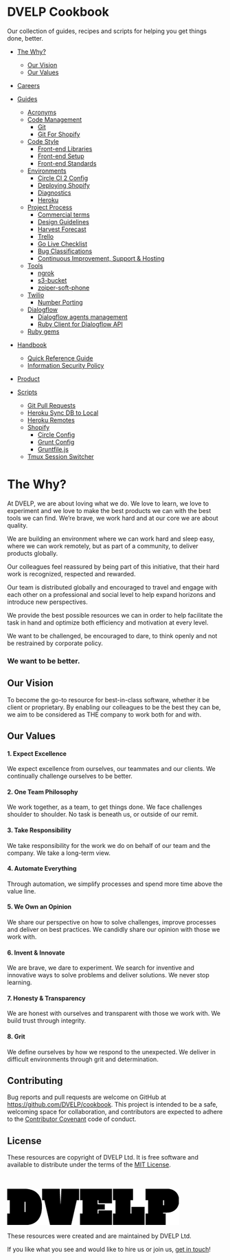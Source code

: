 # DVELP Cookbook

Our collection of guides, recipes and scripts for helping you get things done,
better.

- [The Why?](#the-why)

  - [Our Vision](#our-vision)
  - [Our Values](#our-values)

- [Careers](/careers)

- [Guides](/guides)
  - [Acronyms](/guides/acronyms.md)
  - [Code Management](/guides/code-management)
    - [Git](/guides/code-management/git.md)
    - [Git For Shopify](/guides/code-management/git-shopify.md)
  - [Code Style](/guides/code-style)
    - [Front-end Libraries](/guides/code-style/frontend-libraries.md)
    - [Front-end Setup](/guides/code-style/frontend-setup.md)
    - [Front-end Standards](/guides/code-style/frontend-standards.md)
  - [Environments](/guides/environments)
    - [Circle CI 2 Config](/guides/environments/circle-ci-2.md)
    - [Deploying Shopify](/guides/environments/deploying-shopify.md)
    - [Diagnostics](/guides/environments/diagnostics.md)
    - [Heroku](/guides/environments/heroku-pipeline.md)
  - [Project Process](/guides/project-process/Readme.md)
    - [Commercial terms](/guides/project-process/commercial-terms.md)
    - [Design Guidelines](/guides/project-process/design-guidelines.md)
    - [Harvest Forecast](/guides/project-process/harvest-forecast.md)
    - [Trello](/guides/project-process/trello.md)
    - [Go Live Checklist](/guides/project-process/go-live-checklist.md)
    - [Bug Classifications](/guides/project-process/bug-classifications.md)
    - [Continuous Improvement, Support & Hosting](/guides/project-process/continuous-improvement-support-and-hosting.md)
  - [Tools](/guides/tools)
    - [ngrok](/guides/tools/ngrok.md)
    - [s3-bucket](/guides/tools/s3-bucket.md)
    - [zoiper-soft-phone](/guides/tools/zoiper-soft-phone.md)
  - [Twilio](/guides/twilio)
    - [Number Porting](/guides/twilio/number-porting.md)
  - [Dialogflow](/guides/dialogflow)
    - [Dialogflow agents management](/guides/dialogflow/agents-management.md)
    - [Ruby Client for Dialogflow API](/guides/dialogflow/ruby-client-for-dialogflow-api.md)
  - [Ruby gems](/guides/ruby-gems)

- [Handbook](/handbook)
  - [Quick Reference Guide](/handbook/quick-reference.md)
  - [Information Security Policy](/handbook/information-security/README.md)

- [Product](/product-org)

- [Scripts](/scripts)
  - [Git Pull Requests](/scripts/git_merge_pull_request.sh)
  - [Heroku Sync DB to Local](/scripts/heroku_sync_db_to_local.sh)
  - [Heroku Remotes](/scripts/git_heroku_add.sh)
  - [Shopify](/scripts/shopify)
    - [Circle Config](/scripts/shopify/circle.yml)
    - [Grunt Config](/scripts/shopify/config.yml)
    - [Gruntfile.js](/scripts/shopify/gruntfile.js)
  - [Tmux Session Switcher](/scripts/tmux-session-switch.sh)

# The Why?

At DVELP, we are about loving what we do. We love to learn, we love to
experiment and we love to make the best products we can with the best tools we
can find. We’re brave, we work hard and at our core we are about quality.

We are building an environment where we can work hard and sleep easy, where we
can work remotely, but as part of a community, to deliver products globally.

Our colleagues feel reassured by being part of this initiative, that their hard
work is recognized, respected and rewarded.

Our team is distributed globally and encouraged to travel and engage with each
other on a professional and social level to help expand horizons and introduce
new perspectives.

We provide the best possible resources we can in order to help facilitate the
task in hand and optimize both efficiency and motivation at every level.

We want to be challenged, be encouraged to dare, to think openly and not be
restrained by corporate policy.

### We want to be better.

## Our Vision

To become the go-to resource for best-in-class software, whether it be client or
proprietary. By enabling our colleagues to be the best they can be, we aim to be
considered as THE company to work both for and with.

## Our Values

#### 1. Expect Excellence

We expect excellence from ourselves, our teammates and our clients. We
continually challenge ourselves to be better.

#### 2. One Team Philosophy

We work together, as a team, to get things done. We face challenges shoulder to
shoulder. No task is beneath us, or outside of our remit.

#### 3. Take Responsibility

We take responsibility for the work we do on behalf of our team and the company.
We take a long-term view.

#### 4. Automate Everything

Through automation, we simplify processes and spend more time above the value
line.

#### 5. We Own an Opinion

We share our perspective on how to solve challenges, improve processes and
deliver on best practices. We candidly share our opinion with those we work with.

#### 6. Invent & Innovate

We are brave, we dare to experiment. We search for inventive and innovative ways
to solve problems and deliver solutions. We never stop learning.

#### 7. Honesty & Transparency

We are honest with ourselves and transparent with those we work with. We build
trust through integrity.

#### 8. Grit

We define ourselves by how we respond to the unexpected. We deliver in difficult
environments through grit and determination.

## Contributing

Bug reports and pull requests are welcome on GitHub at https://github.com/DVELP/cookbook. This project is intended to be a safe, welcoming space for collaboration, and contributors are expected to adhere to the [Contributor Covenant](http://contributor-covenant.org/) code of conduct.

## License

These resources are copyright of DVELP Ltd. It is free software and available to distribute under the terms of the [MIT License](http://opensource.org/licenses/MIT).

<br></br>
[![alt text](https://raw.githubusercontent.com/DVELP/cookbook/master/assets/dvelp-logo.png "DVELP logo")](http://dvelp.co.uk)

These resources were created and are maintained by DVELP Ltd.

If you like what you see and would like to hire us or join us, [get in touch](http://dvelp.co.uk)!
